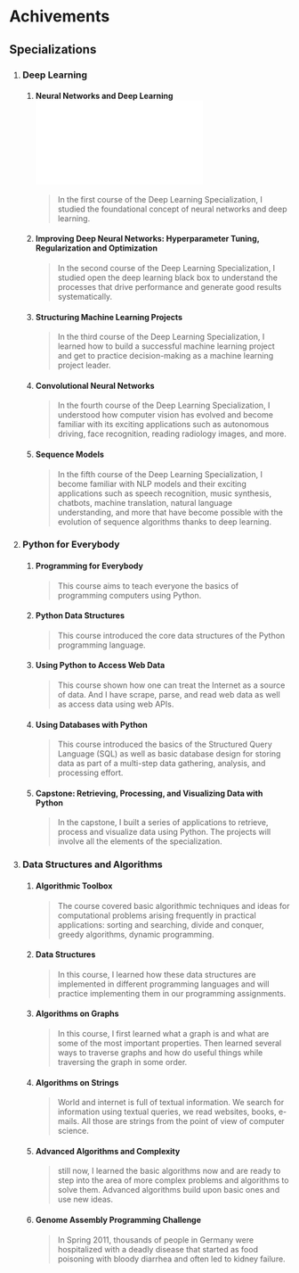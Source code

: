 # Achivements

## Specializations
1. ### Deep Learning
   1. #### Neural Networks and Deep Learning [![alt](../main/Certificates/Specialization/DS%20and%20Algo.pdf)](../main/Certificates/Specialization/DS%20and%20Algo.pdf)
       > In the first course of the Deep Learning Specialization, I studied the foundational concept of neural networks and deep learning. 
   1. #### Improving Deep Neural Networks: Hyperparameter     Tuning, Regularization and Optimization
       > In the second course of the Deep Learning Specialization, I studied open the deep learning black box to understand the processes that drive performance and generate good results systematically. 
   1. #### Structuring Machine Learning Projects
       > In the third course of the Deep Learning Specialization, I learned how to build a successful machine learning project and get to practice decision-making as a machine learning project leader. 
   1. #### Convolutional Neural Networks
       > In the fourth course of the Deep Learning Specialization, I understood how computer vision has evolved and become familiar with its exciting applications such as autonomous driving, face recognition, reading radiology images, and more.
   1. #### Sequence Models
       > In the fifth course of the Deep Learning Specialization, I become familiar with NLP models and their exciting applications such as speech recognition, music synthesis, chatbots, machine translation, natural language understanding, and more that have become possible with the evolution of sequence algorithms thanks to deep learning. 
2. ### Python for Everybody
    1. #### Programming for Everybody
       > This course aims to teach everyone the basics of programming computers using Python.
    2. #### Python Data Structures
       > This course introduced the core data structures of the Python programming language.
    3. #### Using Python to Access Web Data
       > This course shown how one can treat the Internet as a source of data. And I have scrape, parse, and read web data as well as access data using web APIs.
    4. #### Using Databases with Python
       > This course introduced the basics of the Structured Query Language (SQL) as well as basic database design for storing data as part of a multi-step data gathering, analysis, and processing effort.
    5. #### Capstone: Retrieving, Processing, and Visualizing Data with Python
       > In the capstone, I built a series of applications to retrieve, process and visualize data using Python.   The projects will involve all the elements of the specialization.
3. ### Data Structures and Algorithms
    1. #### Algorithmic Toolbox
        > The course covered basic algorithmic techniques and ideas for computational problems arising frequently in practical applications: sorting and searching, divide and conquer, greedy algorithms, dynamic programming. 
    2. #### Data Structures
        > In this course, I learned how these data structures are implemented in different programming languages and will practice implementing them in our programming assignments.
    3. #### Algorithms on Graphs
        > In this course, I first learned what a graph is and what are some of the most important properties. Then  learned several ways to traverse graphs and how do useful things while traversing the graph in some order.
    4. #### Algorithms on Strings
        > World and internet is full of textual information. We search for information using textual queries, we read websites, books, e-mails. All those are strings from the point of view of computer science.
    5. #### Advanced Algorithms and Complexity
        > still now, I learned the basic algorithms now and are ready to step into the area of more complex problems and algorithms to solve them. Advanced algorithms build upon basic ones and use new ideas.
    6. #### Genome Assembly Programming Challenge
        > In Spring 2011, thousands of people in Germany were hospitalized with a deadly disease that started as food poisoning with bloody diarrhea and often led to kidney failure.